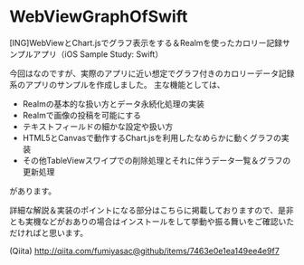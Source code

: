 # WebViewGraphOfSwift
[ING]WebViewとChart.jsでグラフ表示をする＆Realmを使ったカロリー記録サンプルアプリ（iOS Sample Study: Swift）

今回はなのですが、実際のアプリに近い想定でグラフ付きのカロリーデータ記録系のアプリのサンプルを作成しました。
主な機能としては、

+ Realmの基本的な扱い方とデータ永続化処理の実装
+ Realmで画像の投稿を可能にする
+ テキストフィールドの細かな設定や扱い方
+ HTML5とCanvasで動作するChart.jsを利用したなめらかに動くグラフの実装
+ その他TableViewスワイプでの削除処理とそれに伴うデータ一覧＆グラフの更新処理

があります。

詳細な解説＆実装のポイントになる部分はこちらに掲載しておりますので、是非とも実機などがおありの場合はインストールをして挙動や振る舞いをご確認いただければと思います。

(Qiita) http://qiita.com/fumiyasac@github/items/7463e0e1ea149ee4e9f7
